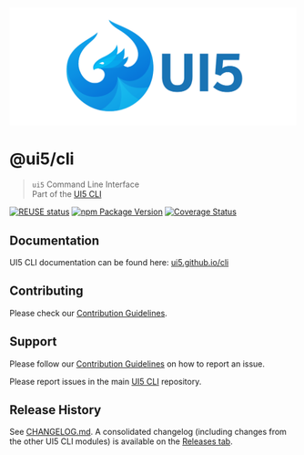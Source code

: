 ![UI5 icon](https://raw.githubusercontent.com/UI5/cli/main/docs/images/UI5_logo_wide.png)

# @ui5/cli
> `ui5` Command Line Interface  
> Part of the [UI5 CLI](https://github.com/UI5/cli)

[![REUSE status](https://api.reuse.software/badge/github.com/SAP/ui5-cli)](https://api.reuse.software/info/github.com/SAP/ui5-cli)
[![npm Package Version](https://badge.fury.io/js/%40ui5%2Fcli.svg)](https://www.npmjs.com/package/@ui5/cli)
[![Coverage Status](https://coveralls.io/repos/github/SAP/ui5-cli/badge.svg)](https://coveralls.io/github/SAP/ui5-cli)

## Documentation
UI5 CLI documentation can be found here: [ui5.github.io/cli](https://ui5.github.io/cli/pages/CLI/)

## Contributing

Please check our [Contribution Guidelines](https://github.com/UI5/cli/blob/main/CONTRIBUTING.md).

## Support

Please follow our [Contribution Guidelines](https://github.com/UI5/cli/blob/main/CONTRIBUTING.md#report-an-issue) on how to report an issue.

Please report issues in the main [UI5 CLI](https://github.com/UI5/cli) repository.

## Release History

See [CHANGELOG.md](CHANGELOG.md).
A consolidated changelog (including changes from the other UI5 CLI modules) is available on the [Releases tab](https://github.com/SAP/ui5-cli/releases).
